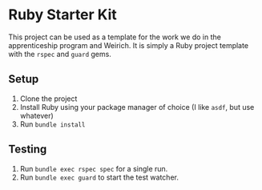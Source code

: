 # Ruby Starter Kit

This project can be used as a template for the work we do in the apprenticeship program and Weirich. It is simply a Ruby project template with the `rspec` and `guard` gems.

## Setup

1. Clone the project
1. Install Ruby using your package manager of choice (I like `asdf`, but use whatever)
1. Run `bundle install`

## Testing

1. Run `bundle exec rspec spec` for a single run.
1. Run `bundle exec guard` to start the test watcher.
